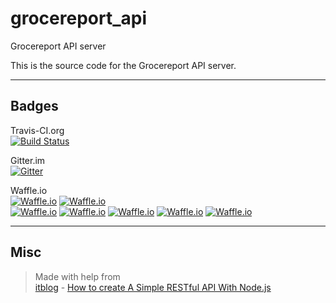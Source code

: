 # grocereport_api  

Grocereport API server  

This is the source code for the Grocereport API server.  

---  

## Badges  

Travis-CI.org  
[![Build Status](https://img.shields.io/travis/nothingworksright/grocereport_api.svg)](https://travis-ci.com/nothingworksright/grocereport_api)

Gitter.im  
[![Gitter](https://img.shields.io/gitter/room/nothingworksright/grocereport_api.svg)](https://gitter.im/nothingworksright/grocereport_api)  

Waffle.io  
[![Waffle.io](https://img.shields.io/waffle/label/nothingworksright/grocereport_api/in%20progress.svg)](https://waffle.io/nothingworksright/grocereport_api)  [![Waffle.io](https://img.shields.io/waffle/label/nothingworksright/grocereport_api.svg)](https://waffle.io/nothingworksright/grocereport_api)  
[![Waffle.io](https://img.shields.io/waffle/label/nothingworksright/grocereport_api/DEFCON1.svg)](https://waffle.io/nothingworksright/grocereport_api/)  [![Waffle.io](https://img.shields.io/waffle/label/nothingworksright/grocereport_api/DEFCON2.svg)](https://waffle.io/nothingworksright/grocereport_api/)  [![Waffle.io](https://img.shields.io/waffle/label/nothingworksright/grocereport_api/DEFCON3.svg)](https://waffle.io/nothingworksright/grocereport_api/)  [![Waffle.io](https://img.shields.io/waffle/label/nothingworksright/grocereport_api/DEFCON4.svg)](https://waffle.io/nothingworksright/grocereport_api/)  [![Waffle.io](https://img.shields.io/waffle/label/nothingworksright/grocereport_api/DEFCON5.svg)](https://waffle.io/nothingworksright/grocereport_api/)

---

## Misc

> Made with help from  
> [itblog][1] - [How to create A Simple RESTful API With Node.js][2]  

[1]: http://itblog.mobi/ "itblog"
[2]: http://itblog.mobi/2015/12/29/how-to-create-a-simple-restful-api-with-node-js/ "How to create A Simple RESTful API With Node.js"
